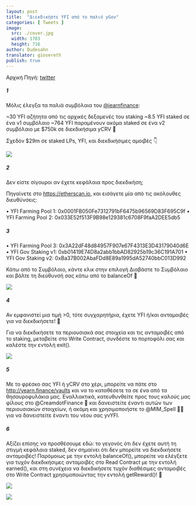 ```yaml
---
layout: post
title:  "Διεκδικήστε YFI από το παλιό yGov"
categories: [ Tweets ]
image:
  src: ./cover.jpg
  width: 1783
  height: 716
author: Dudesahn
translator: giosereth
publish: true
---
```


Αρχική Πηγή: [twitter](https://twitter.com/dudesahn/status/1413567068583104512)

##### 1

Μόλις έλεγξα τα παλιά συμβόλαια του [@iearnfinance](https://twitter.com/iearnfinance):

~30 YFI αζήτητα από τις αρχικές δεξαμενές του staking
~8.5 YFI staked σε ένα v1 συμβόλαιο
~764 YFI παραμένουν ακόμα staked σε ένα v2 συμβόλαιο με $750k σε διεκδικήσιμα yCRV 😬

Σχεδόν $29m σε staked LPs, YFI, και διεκδικήσιμες αμοιβές 👇

![](image1.jpg?w=1187&h=1177)

##### 2

Δεν είστε σίγουροι αν έχετε κεφάλαια προς διεκδικήση;

Πηγαίνετε στο https://etherscan.io, και εισάγετε μία από τις ακόλουθες διευθύνσεις:

• YFI Farming Pool 1: 0x0001FB050Fe7312791bF6475b96569D83F695C9f
• YFI Farming Pool 2: 0x033E52f513F9B98e129381c6708F9faA2DEE5db5

##### 3

• YFI Farming Pool 3: 0x3A22dF48d84957F907e67F4313E3D43179040d6E
• YFI Gov Staking v1: 0xb01419E74D8a2abb1bbAD82925b19c36C191A701
• YFI Gov Staking v2: 0xBa37B002AbaFDd8E89a1995dA52740bbC013D992

Κάτω από το Συμβόλαιο, κάντε κλικ στην επιλογή Διαβάστε το Συμβόλαιο και βάλτε τη διεύθυνσή σας κάτω από το balanceOf 👀

![](image2.jpg?w=1162&h=820)

##### 4

Αν εμφανιστεί μια τιμή >0, τότε συγχαρητήρια, έχετε YFI ή/και ανταμοιβές για να διεκδικήσετε! 🥳

Για να διεκδικήσετε τα περιουσιακά σας στοιχεία και τις ανταμοιβές από το staking, μεταβείτε στο Write Contract, συνδέστε το πορτοφόλι σας και καλέστε την εντολή exit().

![](image3.jfif)

##### 5

Με το φρέσκο σας YFI ή yCRV στο χέρι, μπορείτε να πάτε στο http://yearn.finance/vaults και να το καταθέσετε τα σε ένα από τα θησαυροφυλάκια μας. Εναλλακτικά, κατευθυνθείτε προς τους καλούς μας φίλους στο @CreamdotFinance 🍦 και δανειστείτε έναντι αυτών των περιουσιακών στοιχείων, ή ακόμη και χρησιμοποιήστε το @MIM_Spell 🧙‍♂️ για να δανειστείτε έναντι του νέου σας yvYFI.

##### 6

Αξίζει επίσης να προσθέσουμε εδώ: το γεγονός ότι δεν έχετε αυτή τη στιγμή κεφάλαια staked, δεν σημαίνει ότι δεν μπορείτε να διεκδικήσετε ανταμοιβές! Παρόμοιως με την εντολή balanceOf(), μπορείτε να ελέγξετε για τυχόν διεκδικήσιμες ανταμοιβές στο Read Contract με την εντολή earned(), και στη συνέχεια να διεκδικήσετε τυχόν διαθέσιμες ανταμοιβές στο Write Contract χρησιμοποιώντας την εντολή getReward()! 🤑

![](image4.png) </br>

![](image5.png)
